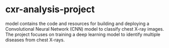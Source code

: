 # cxr-analysis-project
model contains the code and resources for building and deploying a Convolutional Neural Network (CNN) model to classify chest X-ray images. The project focuses on training a deep learning model to identify multiple diseases from chest X-rays.
